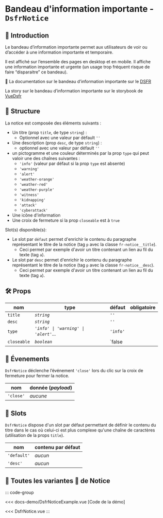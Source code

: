 # Bandeau d'information importante - `DsfrNotice`

## 🌟 Introduction

Le bandeau d’information importante permet aux utilisateurs de voir ou d’accéder à une information importante et temporaire.

Il est affiché sur l’ensemble des pages en desktop et en mobile. Il affiche une information importante et urgente (un usage trop fréquent risque de faire “disparaitre” ce bandeau).

🏅 La documentation sur le bandeau d’information importante sur le [DSFR](https://www.systeme-de-design.gouv.fr/version-courante/fr/composants/bandeau-d-information-importante)

<VIcon name="vi-file-type-storybook" /> La story sur le bandeau d’information importante sur le storybook de [VueDsfr](https://storybook.vue-ds.fr/?path=/docs/composants-dsfrnotice--docs)

## 📐 Structure

La notice est composée des éléments suivants :

- Un titre (prop `title`, de type `string`) :
  - Optionnel avec une valeur par défault `''`
- Une description (prop `desc`, de type `string`) :
  - optionnel avec une valeur par défault `''`
- un pictogramme et une couleur déterminés par la prop `type` qui peut valoir une des chaînes suivantes :
  - `'info'` (valeur par défaut si la prop `type` est absente)
  - `'warning'`
  - `'alert'`
  - `'weather-orange'`
  - `'weather-red'`
  - `'weather-purple'`
  - `'witness'`
  - `'kidnapping'`
  - `'attack'`
  - `'cyberattack'`
- Une icône d'information
- Une croix de fermeture si la prop `closeable` est à `true`

Slot(s) disponible(s):

- Le slot par `défaut` permet d'enrichir le contenu du paragraphe représentant le titre de la notice (tag `p` avec la classe `fr-notice__title`).
  - Ceci permet par exemple d'avoir un titre contenant un lien au fil du texte (tag `a`).
- Le slot par `desc` permet d'enrichir le contenu du paragraphe représentant le titre de la notice (tag `p` avec la classe `fr-notice__desc`).
  - Ceci permet par exemple d'avoir un titre contenant un lien au fil du texte (tag `a`).

## 🛠️ Props

|  nom                   |   type                                   |  défaut         | obligatoire |
| ----------------------- | --------------------------------------  | ---------------- | -------- |
| `title`                 | *`string`*                              |      `''`        |  |
| `desc`                  | *`string`*                              |      `''`        |  |
| `type`                  | *`'info' \| 'warning' \| 'alert'`...*   |     `'info'`     |  |
| `closeable`             | *`boolean`*                             |     `false       |  |

## 📡 Évenements

`DsfrNotice` déclenche l’événement `'close'` lors du clic sur la croix de fermeture pour fermer la notice.

|  nom                   |   donnée (*payload*) |
| ---------------------- |  ---------            |
| `'close'` |       *aucune*       |

## 🧩 Slots

`DsfrNotice` dispose d'un slot par défaut permettant de définir le contenu du titre dans le cas où celui-ci est plus complexe qu'une chaîne de caractères (utilisation de la props `title`).

| nom         | contenu par défaut |
|-------------|---------|
| `'default'` | *aucun* |
| `'desc'`    | *aucun* |

## 📝 Toutes les variantes 🌈 de Notice

::: code-group

<Story data-title="Démo" min-h="100px">
  <DsfrNoticeExample />
</Story>

<<< docs-demo/DsfrNoticeExample.vue [Code de la démo]

<<< DsfrNotice.vue
:::

<script setup lang="ts">
import DsfrNoticeExample from './docs-demo/DsfrNoticeExample.vue'
</script>
